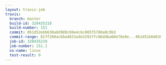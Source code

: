 ```yaml
---
layout: travis-job
travis:
  branch: master
  build-id: 328435218
  build-number: 151
  commit: 0b1d52ebb630a8d989c69e4c6c80375788a0c9b3
  commit-range: 81ff200ac6ba4631ede3291ffc86ddba60e78e9e...0b1d52ebb630a8d989c69e4c6c80375788a0c9b3
  job-id: 328435219
  job-number: 151.1
  os-name: linux
  test-result: 0
---
```

